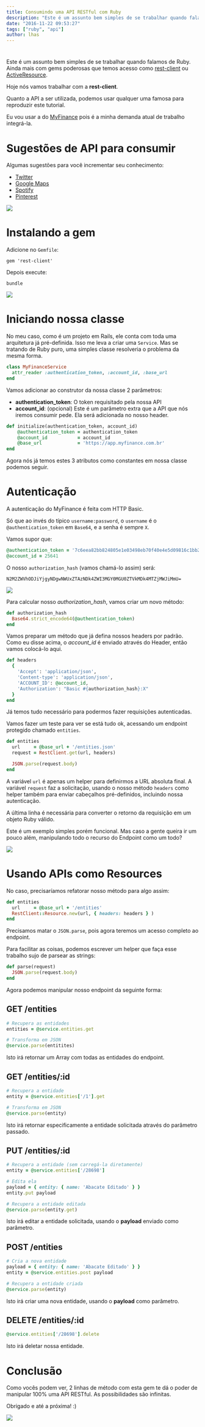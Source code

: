 ```yaml
---
title: Consumindo uma API RESTful com Ruby
description: "Este é um assunto bem simples de se trabalhar quando falamos de Ruby"
date: "2016-11-22 09:53:27"
tags: ["ruby", "api"]
author: lhas
---
```


#

Este é um assunto bem simples de se trabalhar quando falamos de Ruby. Ainda mais com gems poderosas que temos acesso como [rest-client](https://github.com/rest-client/rest-client) ou [ActiveResource](https://github.com/rails/activeresource).

Hoje nós vamos trabalhar com a **rest-client**.

Quanto a API a ser utilizada, podemos usar qualquer uma famosa para reproduzir este tutorial.

Eu vou usar a do [MyFinance](https://app.myfinance.com.br/docs/api) pois é a minha demanda atual de trabalho integrá-la.

# Sugestões de API para consumir

Algumas sugestões para você incrementar seu conhecimento:

- [Twitter](https://dev.twitter.com/rest/public)
- [Google Maps](https://developers.google.com/maps/)
- [Spotify](https://developer.spotify.com/web-api/)
- [Pinterest](https://developers.pinterest.com/docs/getting-started/introduction/)

![](1.jpg)

# Instalando a gem

Adicione no `Gemfile`:

```
gem 'rest-client'
```

Depois execute:

```
bundle
```

![](2.jpg)

# Iniciando nossa classe

No meu caso, como é um projeto em Rails, ele conta com toda uma arquitetura já pré-definida. Isso me leva a criar uma `Service`. Mas se tratando de Ruby puro, uma simples classe resolveria o problema da mesma forma.

```ruby
class MyFinanceService
  attr_reader :authentication_token, :account_id, :base_url
end
```

Vamos adicionar ao construtor da nossa classe 2 parâmetros:

- **authentication_token**: O token requisitado pela nossa API
- **account_id**: (opcional) Este é um parâmetro extra que a API que nós iremos consumir pede. Ela será adicionada no nosso header.

```ruby
def initialize(authentication_token, account_id)
    @authentication_token = authentication_token
    @account_id           = account_id
    @base_url             = 'https://app.myfinance.com.br'
end
```

Agora nós já temos estes 3 atributos como constantes em nossa classe podemos seguir.

# Autenticação

A autenticação do MyFinance é feita com HTTP Basic.

Só que ao invés do típico `username:password`, o `username` é o `@authentication_token` em `Base64`, e a senha é sempre `X`.

Vamos supor que:

```ruby
@authentication_token = '7c6eea82bb824805e1e03498eb70f40e4e5d09816c1bb2e'
@account_id = 25641
```

O nosso `authorization_hash` (vamos chamá-lo assim) será:

`N2M2ZWVhODJiYjgyNDgwNWUxZTAzNDk4ZWI3MGY0MGU0ZTVkMDk4MTZjMWJiMmU=`

![](3.jpg)

Para calcular nosso _authorization_hash_, vamos criar um novo método:

```ruby
def authorization_hash
  Base64.strict_encode64(@authentication_token)
end
```

Vamos preparar um método que já defina nossos headers por padrão. Como eu disse acima, o _account_id_ é enviado através do Header, então vamos colocá-lo aqui.

```ruby
def headers
  {
    'Accept': 'application/json',
    'Content-type': 'application/json',
    'ACCOUNT_ID': @account_id,
    'Authorization': "Basic #{authorization_hash}:X"
  }
end
```

Já temos tudo necessário para podermos fazer requisições autenticadas.

Vamos fazer um teste para ver se está tudo ok, acessando um endpoint protegido chamado `entities`.

```ruby
def entities
  url     = @base_url + '/entities.json'
  request = RestClient.get(url, headers)

  JSON.parse(request.body)
end
```

A variável `url` é apenas um helper para definirmos a URL absoluta final.
A variável `request` faz a solicitação, usando o nosso método `headers` como helper também para enviar cabeçalhos pré-definidos, incluindo nossa autenticação.

A última linha é necessária para converter o retorno da requisição em um objeto Ruby válido.

Este é um exemplo simples porém funcional. Mas caso a gente queira ir um pouco além, manipulando todo o recurso do Endpoint como um todo?

![](4.jpg)

# Usando APIs como Resources

No caso, precisaríamos refatorar nosso método para algo assim:

```ruby
def entities
  url     = @base_url + '/entities'
  RestClient::Resource.new(url, { headers: headers } )
end
```

Precisamos matar o `JSON.parse`, pois agora teremos um acesso completo ao endpoint.

Para facilitar as coisas, podemos escrever um helper que faça esse trabalho sujo de parsear as strings:

```ruby
def parse(request)
  JSON.parse(request.body)
end
```

Agora podemos manipular nosso endpoint da seguinte forma:

## GET /entities

```ruby
# Recupera as entidades
entities = @service.entities.get

# Transforma em JSON
@service.parse(entitites)
```

Isto irá retornar um Array com todas as entidades do endpoint.

## GET /entities/:id

```ruby
# Recupera a entidade
entity = @service.entities['/1'].get

# Transforma em JSON
@service.parse(entity)
```

Isto irá retornar especificamente a entidade solicitada através do parâmetro passado.

## PUT /entities/:id

```ruby
# Recupera a entidade (sem carregá-la diretamente)
entity = @service.entities['/28698']

# Edita ela
payload = { entity: { name: 'Abacate Editado' } }
entity.put payload

# Recupera a entidade editada
@service.parse(entity.get)
```

Isto irá editar a entidade solicitada, usando o **payload** enviado como parâmetro.

## POST /entities

```ruby
# Cria a nova entidade
payload = { entity: { name: 'Abacate Editado' } }
entity = @service.entities.post payload

# Recupera a entidade criada
@service.parse(entity)
```

Isto irá criar uma nova entidade, usando o **payload** como parâmetro.

## DELETE /entities/:id

```ruby
@service.entities['/28698'].delete
```

Isto irá deletar nossa entidade.

# Conclusão

Como vocês podem ver, 2 linhas de método com esta gem te dá o poder de manipular 100% uma API RESTful. As possibilidades são infinitas.

Obrigado e até a próxima! :)

![](https://media.giphy.com/media/FpaOqwlhaST0k/giphy.gif)

